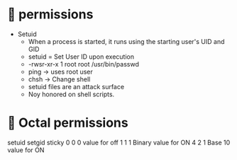 # 🐧 permissions
- Setuid
  - When a process is started, it runs using the starting user's UID and GID
  - setuid = Set User ID upon execution
  - -rwsr-xr-x  1 root  root  /usr/bin/passwd
  - ping -> uses root user
  - chsh -> Change shell
  - setuid files are an attack surface
  - Noy honored on shell scripts.

# 🐧 Octal permissions

setuid      setgid      sticky
  0           0           0       value for off
  1           1           1       Binary value for ON
  4           2           1       Base 10 value for ON